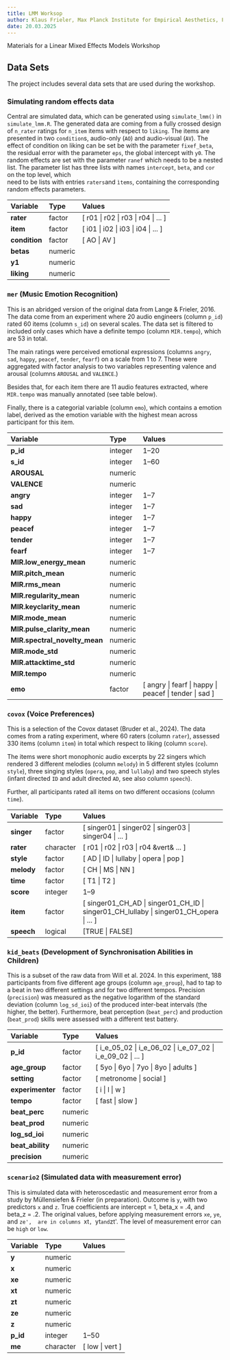 ```yaml
---
title: LMM Worksop
author: Klaus Frieler, Max Planck Institute for Empirical Aesthetics, Frankfrut/Main
date: 20.03.2025
---
```


Materials for a Linear Mixed Effects Models Workshop

## Data Sets
The project includes several data sets that are used during the workshop.

### Simulating random effects data

Central are simulated data, which can be generated using `simulate_lmm()` in `simulate_lmm.R`. 
The generated data are coming from a  fully crossed design of `n_rater` ratings for `n_item` items 
with respect to `liking`. The items are presented in two `condition`s, audio-only 
(`AO`) and audio-visual (`AV`). The effect of condition on liking can be set be with the parameter `fixef_beta`, 
the residual error with the parameter `eps`, the global intercept with `y0`. 
The random effects are set with the parameter `ranef` which needs to be a nested list.
The parameter list has  three lists with names `intercept`, `beta`,  and `cor` on the top level, which  
need to be lists with entries `raters`and `ìtems`, containing the corresponding random effects parameters.


| Variable      | Type    | Values                                              |
|:--------------|:--------|:----------------------------------------------------|
| **rater**     | factor  | [ r01 &vert; r02 &vert; r03 &vert; r04 &vert; ... ] |
| **item**      | factor  | [ i01 &vert; i02 &vert; i03 &vert; i04 &vert; ... ] |
| **condition** | factor  | [ AO &vert; AV ]                                    |
| **betas**     | numeric |                                                     |
| **y1**        | numeric |                                                     |
| **liking**    | numeric |                                                     |


### `mer` (Music Emotion Recognition)
This is an abridged version of the original data from Lange & Frieler, 2016. 
The data come from an experiment where 20 audio engineers
(column `p_id`) rated 60 items (column `s_id`) on several scales. 
The data set is filtered to included only cases which have a 
definite tempo (column `MIR.tempo`), which are 53 in total.

The main ratings were perceived emotional expressions (columns `angry`, `sad`, `happy`, `peacef`, `tender`, `fearf`) on a scale from 1 to 7.
These were aggregated with factor analysis to two variables representing valence and arousal 
(columns `AROUSAL` and `VALENCE`.)

Besides that, for each item there are 11 audio features extracted, where `MIR.tempo` was manually annotated (see table below).

Finally, there is a categorial variable (column `emo`), which contains a emotion label, derived as the emotion variable 
with the highest mean across participant for this item. 

| Variable                      | Type    | Values                                                       |
|:------------------------------|:--------|:-------------------------------------------------------------|
| **p_id**                      | integer | 1&ndash;20                                                   |
| **s_id**                      | integer | 1&ndash;60                                                   |
| **AROUSAL**                   | numeric |                                                              |
| **VALENCE**                   | numeric |                                                              |
| **angry**                     | integer | 1&ndash;7                                                    |
| **sad**                       | integer | 1&ndash;7                                                    |
| **happy**                     | integer | 1&ndash;7                                                    |
| **peacef**                    | integer | 1&ndash;7                                                    |
| **tender**                    | integer | 1&ndash;7                                                    |
| **fearf**                     | integer | 1&ndash;7                                                    |
| **MIR.low_energy_mean**       | numeric |                                                              |
| **MIR.pitch_mean**            | numeric |                                                              |
| **MIR.rms_mean**              | numeric |                                                              |
| **MIR.regularity_mean**       | numeric |                                                              |
| **MIR.keyclarity_mean**       | numeric |                                                              |
| **MIR.mode_mean**             | numeric |                                                              |
| **MIR.pulse_clarity_mean**    | numeric |                                                              |
| **MIR.spectral_novelty_mean** | numeric |                                                              |
| **MIR.mode_std**              | numeric |                                                              |
| **MIR.attacktime_std**        | numeric |                                                              |
| **MIR.tempo**                 | numeric |                                                              |
| **emo**                       | factor  | [ angry &vert; fearf &vert; happy &vert; peacef &vert; tender &vert; sad ] |

### `covox` (Voice Preferences)

This is a selection of the Covox dataset (Bruder et al., 2024). The data comes from a rating experiment, where 60 raters 
(column `rater`), assessed 330 items (column `item`) in total which respect to  liking (column `score`). 

The items were short monophonic audio excerpts by 22 singers which rendered 3 different melodies (column `melody`) in 
5 different styles (column `style`), three  singing styles (`opera`, `pop`, and `lullaby`) and two speech styles (infant directed `ID` and
adult directed `AD`, see also column `speech`).

Further, all  participants rated all items on two different occasions (column `time`).

| Variable   | Type      | Values                                                                                                  |
|:-----------|:----------|:--------------------------------------------------------------------------------------------------------|
| **singer** | factor    | [ singer01 &vert; singer02 &vert; singer03 &vert; singer04 &vert; ... ]                                 |
| **rater**  | character | [ r01 &vert; r02 &vert; r03 &vert; r04 &vert& ... ]                                                                                                         |
| **style**  | factor    | [ AD &vert; ID &vert; lullaby &vert; opera &vert; pop ]                                                 |
| **melody** | factor    | [ CH &vert; MS &vert; NN ]                                                                              |
| **time**   | factor    | [ T1 &vert; T2 ]                                                                                        |
| **score**  | integer   | 1&ndash;9                                                                                               |
| **item**   | factor    | [ singer01_CH_AD &vert; singer01_CH_ID &vert; singer01_CH_lullaby &vert; singer01_CH_opera &vert; ... ] |
| **speech** | logical   | [TRUE &vert; FALSE] 


### `kid_beats` (Development of  Synchronisation Abilities in Children)
This is a subset of the raw data from Will et al. 2024. In this experiment, 188 participants from five different age groups  (column `age_group`), 
had to tap to  a beat in two different settings and for two different tempos. Precision (`precision`) was measured as the negative 
logarithm of the standard deviation (column `log_sd_ioi`) of the produced inter-beat intervals (the higher, the better). 
Furthermore, beat perception (`beat_perc`) and production (`beat_prod`) skills were assessed with a different test battery.


| Variable         | Type    | Values                                                                      |
|:-----------------|:--------|:----------------------------------------------------------------------------|
| **p_id**         | factor  | [ i_e_05_02 &vert; i_e_06_02 &vert; i_e_07_02 &vert; i_e_09_02 &vert; ... ] |
| **age_group**    | factor  | [ 5yo &vert; 6yo &vert; 7yo &vert; 8yo &vert; adults ]                      |
| **setting**      | factor  | [ metronome &vert; social ]                                                 |
| **experimenter** | factor  | [ i &vert; l &vert; w ]                                                     |
| **tempo**        | factor  | [ fast &vert; slow ]                                                        |
| **beat_perc**    | numeric |                                                                             |
| **beat_prod**    | numeric |                                                                             |
| **log_sd_ioi**   | numeric |                                                                             |
| **beat_ability** | numeric |                                                                             |
| **precision**    | numeric |                                                                             |

### `scenario2` (Simulated data with measurement error)

This is simulated data with heteroscedastic and measurement error from a study by Müllensiefen & Frieler (in preparation).
Outcome is `y`, with two predictors `x` and `z`. True coefficients
are intercept = 1, beta_x = .4, and beta_z = .2. The original values, before applying measurement errors `xe`, `ye`, and `ze', 
are in columns `xt`, `yt` and `zt'.  The level of measurement error can be `high` or `low`.


| Variable | Type      | Values     |
|:---------|:----------|:-----------|
| **y**    | numeric   |            |
| **x**    | numeric   |            |
| **xe**   | numeric   |            |
| **xt**   | numeric   |            |
| **zt**   | numeric   |            |
| **ze**   | numeric   |            |
| **z**    | numeric   |            |
| **p_id** | integer   | 1&ndash;50 |
| **me**   | character | [ low &vert; vert ]            |